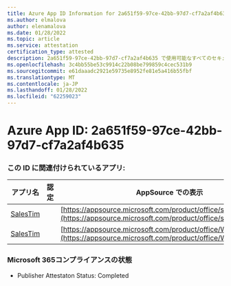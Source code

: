 ```yaml
---
title: Azure App ID Information for 2a651f59-97ce-42bb-97d7-cf7a2af4b635
ms.author: elmalova
author: elenamalova
ms.date: 01/28/2022
ms.topic: article
ms.service: attestation
certification_type: attested
description: 2a651f59-97ce-42bb-97d7-cf7a2af4b635 で使用可能なすべてのセキュリティおよびコンプライアンス情報。
ms.openlocfilehash: 3c4bb55be53c9914c22b08be799859c4cec531b9
ms.sourcegitcommit: e61daaadc2921e59735e8952fe81e5a416b55fbf
ms.translationtype: MT
ms.contentlocale: ja-JP
ms.lasthandoff: 01/28/2022
ms.locfileid: "62259023"
---
```

# <a name="azure-app-id-2a651f59-97ce-42bb-97d7-cf7a2af4b635"></a>Azure App ID: 2a651f59-97ce-42bb-97d7-cf7a2af4b635


### <a name="apps-associated-with-this-id"></a>この ID に関連付けられているアプリ:
| **アプリ名** | **認定** | **AppSource での表示** |
|--------------|---------------|-----------------------|
| [SalesTim](https://docs.microsoft.com/microsoft-365-app-certification/forward/salestim.salestim) |  | [https://appsource.microsoft.com/product/office/salestim.salestim](https://appsource.microsoft.com/product/office/salestim.salestim) |
| [SalesTim](https://docs.microsoft.com/microsoft-365-app-certification/forward/WA200001393) |  | [https://appsource.microsoft.com/product/office/WA200001393](https://appsource.microsoft.com/product/office/WA200001393) |

### <a name="microsoft-365-app-compliance-status"></a>Microsoft 365コンプライアンスの状態
- Publisher Attestaton Status: Completed

